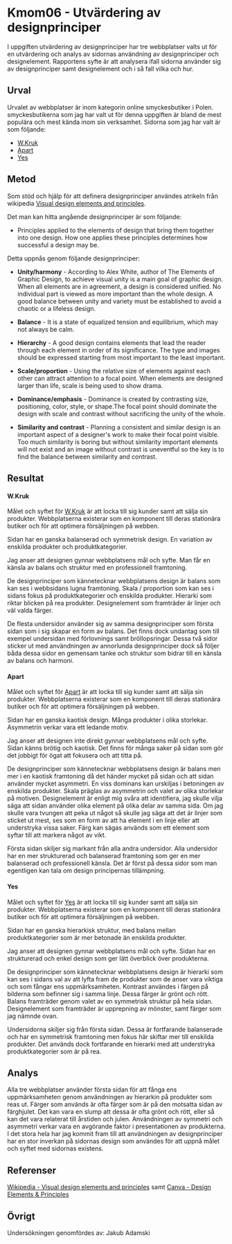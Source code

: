 ---
---
Kmom06 - Utvärdering av designprinciper
=========================
I uppgiften utvärdering av designprinciper har tre webbplatser valts ut för en utvärdering och analys av sidornas användning av designprinciper och designelement. Rapportens syfte är att analysera ifall sidorna använder sig av designprinciper samt designelement och i så fall vilka och hur.

Urval
-----------------------

Urvalet av webbplatser är inom kategorin online smyckesbutiker i Polen.
smyckesbutikerna som jag har valt ut för denna uppgiften är bland de mest populära och mest kända inom sin verksamhet. Sidorna som jag har valt är som följande:

* [W.Kruk](https://wkruk.pl/)
* [Apart](https://www.apart.pl/bizuteria)
* [Yes](https://yes.pl/)

Metod
-----------------------

Som stöd och hjälp för att definera designprinciper användes atrikeln från wikipedia [Visual design elements and principles](https://en.wikipedia.org/wiki/Visual_design_elements_and_principles).

Det man kan hitta angående designprinciper är som följande:

* Principles applied to the elements of design that bring them together into one design. How one applies these principles determines how successful a design may be.

Detta uppnås genom följande designprinciper:

* **Unity/harmony** - According to Alex White, author of The Elements of Graphic Design, to achieve visual unity is a main goal of graphic design. When all elements are in agreement, a design is considered unified. No individual part is viewed as more important than the whole design. A good balance between unity and variety must be established to avoid a chaotic or a lifeless design.

*  **Balance** - It is a state of equalized tension and equilibrium, which may not always be calm.

* **Hierarchy** - A good design contains elements that lead the reader through each element in order of its significance. The type and images should be expressed starting from most important to the least important.

* **Scale/proportion** - Using the relative size of elements against each other can attract attention to a focal point. When elements are designed larger than life, scale is being used to show drama.

* **Dominance/emphasis** - Dominance is created by contrasting size, positioning, color, style, or shape.The focal point should dominate the design with scale and contrast without sacrificing the unity of the whole.

* **Similarity and contrast** - Planning a consistent and similar design is an important aspect of a designer's work to make their focal point visible. Too much similarity is boring but without similarity important elements will not exist and an image without contrast is uneventful so the key is to find the balance between similarity and contrast.

Resultat
-----------------------

#### W.Kruk

Målet och syftet för [W.Kruk](https://wkruk.pl/) är att locka till sig kunder samt att sälja sin produkter. Webbplatserna existerar som en komponent till deras stationära butiker och för att optimera försäljningen på webben.  

Sidan har en ganska balanserad och symmetrisk design. En variation av enskilda produkter och produktkategorier.

Jag anser att designen gynnar webbplatsens mål och syfte. Man får en känsla av balans och struktur med en professionell framtoning.

De designprinciper som kännetecknar webbplatsens design är balans som kan ses i webbsidans lugna framtoning. Skala / proportion som kan ses i sidans fokus på produktkategorier och enskilda produkter. Hierarki som riktar blicken på rea produkter. Designelement som framträder är linjer och väl valda färger.

De flesta undersidor använder sig av samma designprinciper som första sidan som i sig skapar en form av balans. Det finns dock undantag som till exempel undersidan med förlovnings samt bröllopsringar. Dessa två sidor sticker ut med användningen av annorlunda designprinciper dock så följer båda dessa sidor en gemensam tanke och struktur som bidrar till en känsla av balans och harmoni.

#### Apart

Målet och syftet för [Apart](https://www.apart.pl/bizuteria) är att locka till sig kunder samt att sälja sin produkter. Webbplatserna existerar som en komponent till deras stationära butiker och för att optimera försäljningen på webben.  

Sidan har en ganska kaotisk design. Många produkter i olika storlekar. Asymmetrin verkar vara ett ledande motiv.

Jag anser att designen inte direkt gynnar webbplatsens mål och syfte. Sidan känns brötig och kaotisk. Det finns för många saker på sidan som gör det jobbigt för ögat att fokusera och att titta på.

De designprinciper som kännetecknar webbplatsens design är balans men mer i en kaotisk framtoning då det händer mycket på sidan och att sidan använder mycket asymmetri. En viss dominans kan urskiljas i betoningen av enskilda produkter. Skala präglas av asymmetrin och valet av olika storlekar på motiven. Designelement är enligt mig svåra att identifiera, jag skulle vilja säga att sidan använder olika element på olika delar av samma sida. Om jag skulle vara tvungen att peka ut något så skulle jag säga att det är linjer som sticket ut mest, ses som en form av att ha element i en linje eller att understryka vissa saker. Färg kan sägas används som ett element som syftar till att markera något av vikt.

Första sidan skiljer sig markant från alla andra undersidor. Alla undersidor har en mer strukturerad och balanserad framtoning som ger en mer balanserad och professionell känsla. Det är först på dessa sidor som man egentligen kan tala om design principernas tillämpning.

#### Yes

Målet och syftet för [Yes](https://yes.pl/) är att locka till sig kunder samt att sälja sin produkter. Webbplatserna existerar som en komponent till deras stationära butiker och för att optimera försäljningen på webben.  

Sidan har en ganska hierarkisk struktur, med balans mellan produktkategorier som är mer betonade än enskilda produkter.

Jag anser att designen gynnar webbplatsens mål och syfte. Sidan har en strukturerad och enkel design som ger lätt överblick över produkterna.

De designprinciper som kännetecknar webbplatsens design är hierarki som kan ses i sidans val av att lyfta fram de produkter som de anser vara viktiga och som fångar ens uppmärksamheten. Kontrast användes i färgen på bilderna som befinner sig i samma linje. Dessa färger är grönt och rött. Balans framträder genom valet av en symmetrisk struktur på hela sidan. Designelement som framträder är upprepning av mönster, samt färger som jag nämnde ovan.

Undersidorna skiljer sig från första sidan. Dessa är fortfarande balanserade och har en symmetrisk framtoning men fokus här skiftar mer till enskilda produkter. Det används dock fortfarande en hierarki med att understryka produktkategorier som är på rea.  

Analys
-----------------------

Alla tre webbplatser använder första sidan för att fånga ens uppmärksamheten genom användningen av hierarkin på produkter som reas ut. Färger som används är ofta färger som är på den motsatta sidan av färghjulet. Det kan vara en slump att dessa är ofta grönt och rött, eller så kan det vara relaterat till årstiden och julen. Användningen av symmetri och asymmetri verkar vara en avgörande faktor i presentationen av produkterna. I det stora hela har jag kommit fram till att användningen av designprinciper har en stor inverkan på sidornas design som användes för att uppnå målet och syftet med sidornas existens.

Referenser
-----------------------

[Wikipedia - Visual design elements and principles](https://en.wikipedia.org/wiki/Visual_design_elements_and_principles) samt [Canva - Design Elements & Principles](https://www.canva.com/learn/design-elements-principles/)

Övrigt
-----------------------

Undersökningen genomfördes av: Jakub Adamski
